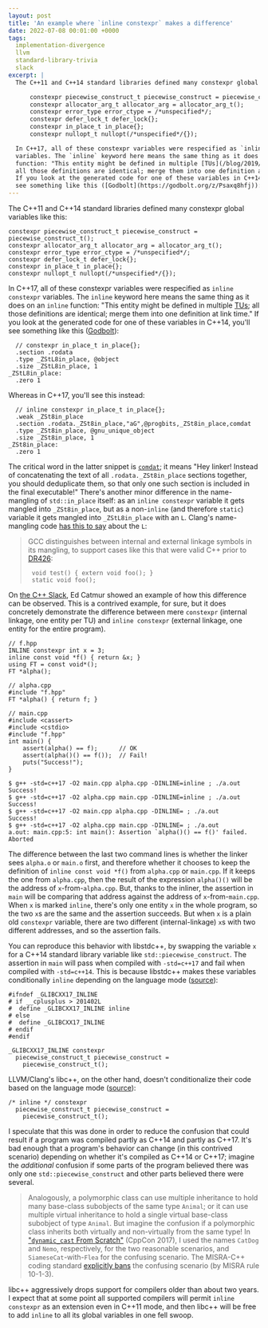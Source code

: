 ```yaml
---
layout: post
title: 'An example where `inline constexpr` makes a difference'
date: 2022-07-08 00:01:00 +0000
tags:
  implementation-divergence
  llvm
  standard-library-trivia
  slack
excerpt: |
  The C++11 and C++14 standard libraries defined many constexpr global variables like this:

      constexpr piecewise_construct_t piecewise_construct = piecewise_construct_t();
      constexpr allocator_arg_t allocator_arg = allocator_arg_t();
      constexpr error_type error_ctype = /*unspecified*/;
      constexpr defer_lock_t defer_lock{};
      constexpr in_place_t in_place{};
      constexpr nullopt_t nullopt(/*unspecified*/{});

  In C++17, all of these constexpr variables were respecified as `inline constexpr`
  variables. The `inline` keyword here means the same thing as it does on an `inline`
  function: "This entity might be defined in multiple [TUs](/blog/2019/08/02/the-tough-guide-to-cpp-acronyms/#tu);
  all those definitions are identical; merge them into one definition at link time."
  If you look at the generated code for one of these variables in C++14, you'll
  see something like this ([Godbolt](https://godbolt.org/z/Psaxq8hfj)):
---
```


The C++11 and C++14 standard libraries defined many constexpr global variables like this:

    constexpr piecewise_construct_t piecewise_construct = piecewise_construct_t();
    constexpr allocator_arg_t allocator_arg = allocator_arg_t();
    constexpr error_type error_ctype = /*unspecified*/;
    constexpr defer_lock_t defer_lock{};
    constexpr in_place_t in_place{};
    constexpr nullopt_t nullopt(/*unspecified*/{});

In C++17, all of these constexpr variables were respecified as `inline constexpr`
variables. The `inline` keyword here means the same thing as it does on an `inline`
function: "This entity might be defined in multiple [TUs](/blog/2019/08/02/the-tough-guide-to-cpp-acronyms/#tu);
all those definitions are identical; merge them into one definition at link time."
If you look at the generated code for one of these variables in C++14, you'll
see something like this ([Godbolt](https://godbolt.org/z/Psaxq8hfj)):

      // constexpr in_place_t in_place{};
      .section .rodata
      .type _ZStL8in_place, @object
      .size _ZStL8in_place, 1
    _ZStL8in_place:
      .zero 1

Whereas in C++17, you'll see this instead:

      // inline constexpr in_place_t in_place{};
      .weak _ZSt8in_place
      .section .rodata._ZSt8in_place,"aG",@progbits,_ZSt8in_place,comdat
      .type _ZSt8in_place, @gnu_unique_object
      .size _ZSt8in_place, 1
    _ZSt8in_place:
      .zero 1

The critical word in the latter snippet is [`comdat`](https://maskray.me/blog/2021-07-25-comdat-and-section-group);
it means "Hey linker! Instead of concatenating the text of all `.rodata._ZSt8in_place` sections together,
you should deduplicate them, so that only one such section is included in the final executable!"
There's another minor difference in the name-mangling of `std::in_place` itself: as an
`inline constexpr` variable it gets mangled into `_ZSt8in_place`, but as a non-`inline`
(and therefore `static`) variable it gets mangled into `_ZStL8in_place` with an `L`.
Clang's name-mangling code [has this to say](https://github.com/llvm/llvm-project/blob/2e603c6/clang/lib/AST/ItaniumMangle.cpp#L1458-L1472)
about the `L`:

> GCC distinguishes between internal and external linkage symbols in
> its mangling, to support cases like this that were valid C++ prior
> to [DR426](http://cwg-issue-browser.herokuapp.com/cwg426):
>
>      void test() { extern void foo(); }
>      static void foo();

On [the C++ Slack](https://cppalliance.org/slack/), Ed Catmur showed an example
of how this difference can be observed. This is a contrived example, for sure, but
it does concretely demonstrate the difference between mere `constexpr` (internal linkage,
one entity per TU) and `inline constexpr` (external linkage, one entity for the entire
program).

    // f.hpp
    INLINE constexpr int x = 3;
    inline const void *f() { return &x; }
    using FT = const void*();
    FT *alpha();

    // alpha.cpp
    #include "f.hpp"
    FT *alpha() { return f; }

    // main.cpp
    #include <cassert>
    #include <cstdio>
    #include "f.hpp"
    int main() {
        assert(alpha() == f);      // OK
        assert(alpha()() == f());  // Fail!
        puts("Success!");
    }

    $ g++ -std=c++17 -O2 main.cpp alpha.cpp -DINLINE=inline ; ./a.out
    Success!
    $ g++ -std=c++17 -O2 alpha.cpp main.cpp -DINLINE=inline ; ./a.out
    Success!
    $ g++ -std=c++17 -O2 main.cpp alpha.cpp -DINLINE= ; ./a.out
    Success!
    $ g++ -std=c++17 -O2 alpha.cpp main.cpp -DINLINE= ; ./a.out
    a.out: main.cpp:5: int main(): Assertion `alpha()() == f()' failed.
    Aborted

The difference between the last two command lines is whether the linker
sees `alpha.o` or `main.o` first, and therefore whether it chooses to
keep the definition of `inline const void *f()` from `alpha.cpp` or `main.cpp`.
If it keeps the one from `alpha.cpp`, then the result of the expression `alpha()()`
will be the address of `x`-from-`alpha.cpp`. But, thanks to the inliner,
the assertion in `main` will be comparing that address against the
address of `x`-from-`main.cpp`. When `x` is marked `inline`, there's only
one entity `x` in the whole program, so the two `x`s are the same and
the assertion succeeds. But when `x` is a plain old `constexpr` variable,
there are two different (internal-linkage) `x`s with two different addresses,
and so the assertion fails.

You can reproduce this behavior with libstdc++, by swapping the variable `x`
for a C++14 standard library variable like `std::piecewise_construct`. The
assertion in `main` will pass when compiled with `-std=c++17` and fail when
compiled with `-std=c++14`. This is because libstdc++ makes these variables
conditionally `inline` depending on the language mode
([source](https://github.com/gcc-mirror/gcc/blob/e614925/libstdc%2B%2B-v3/include/bits/stl_pair.h#L82-L84)):

    #ifndef _GLIBCXX17_INLINE
    # if __cplusplus > 201402L
    #  define _GLIBCXX17_INLINE inline
    # else
    #  define _GLIBCXX17_INLINE
    # endif
    #endif

    _GLIBCXX17_INLINE constexpr
      piecewise_construct_t piecewise_construct =
        piecewise_construct_t();

LLVM/Clang's libc++, on the other hand, doesn't conditionalize their code
based on the language mode ([source](https://github.com/llvm/llvm-project/blob/368faac/libcxx/include/__utility/piecewise_construct.h)):

    /* inline */ constexpr
      piecewise_construct_t piecewise_construct =
        piecewise_construct_t();

I speculate that this was done in order to reduce the
confusion that could result if a program was compiled partly as C++14
and partly as C++17. It's bad enough that a program's behavior can
change (in this contrived scenario) depending on whether it's compiled
as C++14 or C++17; imagine the _additional_ confusion if some parts of the program
believed there was only one `std::piecewise_construct` and other parts
believed there were several.

> Analogously, a polymorphic class can use multiple inheritance to hold
> many base-class subobjects of the same type `Animal`; or
> it can use multiple virtual inheritance to hold a single
> virtual base-class subobject of type `Animal`.
> But imagine the confusion if
> a polymorphic class inherits both virtually and non-virtually
> from the same type!
> In ["`dynamic_cast` From Scratch"](https://youtu.be/QzJL-8WbpuU?t=1507s) (CppCon 2017),
> I used the names `CatDog` and `Nemo`, respectively,
> for the two reasonable scenarios, and `SiameseCat`-with-`Flea`
> for the confusing scenario. The MISRA-C++ coding standard
> [explicitly bans](https://rules.sonarsource.com/cpp/tag/based-on-misra/RSPEC-1013)
> the confusing scenario (by MISRA rule 10-1-3).

libc++ aggressively drops support for compilers older than about two years.
I expect that at some point all supported compilers will permit `inline constexpr`
as an extension even in C++11 mode, and then libc++ will be free to add `inline`
to all its global variables in one fell swoop.
